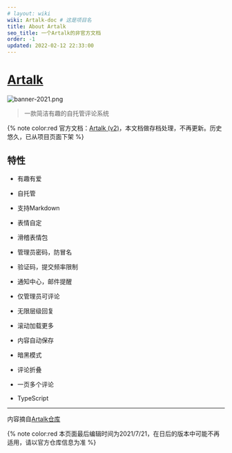 ```yaml
---
# layout: wiki
wiki: Artalk-doc # 这是项目名
title: About Artalk
seo_title: 一个Artalk的非官方文档
order: -1
updated: 2022-02-12 22:33:00
---
```


# [Artalk](https://artalk.js.org)

![banner-2021.png](https://bu.dusays.com/2021/07/16/8ea9ca8418e55.png)

> 一款简洁有趣的自托管评论系统

{% note color:red 官方文档：[Artalk (v2)](https://artalk.js.org/)，本文档做存档处理，不再更新。历史悠久，已从项目页面下架 %}



## 特性

- 有趣有爱

- 自托管

- 支持Markdown

- 表情自定

- 滑稽表情包

- 管理员密码，防冒名

- 验证码，提交频率限制

- 通知中心，邮件提醒

- 仅管理员可评论

- 无限层级回复

- 滚动加载更多

- 内容自动保存

- 暗黑模式

- 评论折叠

- 一页多个评论

- TypeScript

------

内容摘自[Artalk仓库](https://github.com/ArtalkJS/Artalk)


{% note color:red 本页面最后编辑时间为2021/7/21，在日后的版本中可能不再适用，请以官方仓库信息为准 %}